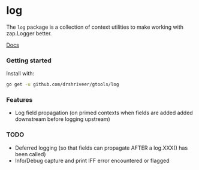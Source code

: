log
===

The `log` package is a collection of context utilities to make working with zap.Logger better.

[Docs](https://pkg.go.dev/github.com/drshriveer/gtools/log)

### Getting started

Install with:

```bash
go get -u github.com/drshriveer/gtools/log
```

### Features

-	Log field propagation (on primed contexts when fields are added added downstream before logging upstream)

### TODO

-	Deferred logging (so that fields can propagate AFTER a log.XXX() has been called)
-	Info/Debug capture and print IFF error encountered or flagged
